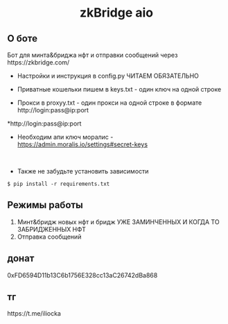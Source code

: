 <h1 align="center">zkBridge aio</h1>

<h2>О боте</h2>
Бот для минта&бриджа нфт и отправки сообщений через https://zkbridge.com/</br>


* Настройки и инструкция в config.py ЧИТАЕМ ОБЯЗАТЕЛЬНО

* Приватные кошельки пишем в keys.txt - один ключ на одной строке </br>

* Прокси в proxyy.txt - один прокси на одной строке  в формате http://login:pass@ip:port</br>

*http://login:pass@ip:port</br>

* Необходим апи ключ моралис - https://admin.moralis.io/settings#secret-keys
 </br>

* Также не забудьте установить зависимости 

<pre><code>$ pip install -r requirements.txt</code></pre>


<h2>Режимы работы</h2>

1. Минт&бридж новых нфт и бридж УЖЕ ЗАМИНЧЕННЫХ И КОГДА ТО ЗАБРИДЖЕННЫХ НФТ</br>
2. Отправка сообщений


<h2>донат</h2> 0xFD6594D11b13C6b1756E328cc13aC26742dBa868
<h2>тг</h2> https://t.me/iliocka
